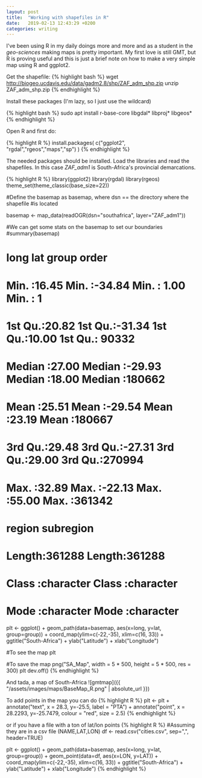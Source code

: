 ```yaml
---
layout: post
title:  "Working with shapefiles in R"
date:   2019-02-13 12:43:29 +0200
categories: writing  
---
```


I've been using R in my daily doings more and more and as a student in the
*geo-sciences* making maps is pretty important. My first love is still GMT, but
R is proving useful and this is just a brief note on how to make a very simple
map using R and ggplot2.

Get the shapefile:
{% highlight bash %}
wget http://biogeo.ucdavis.edu/data/gadm2.8/shp/ZAF_adm_shp.zip
unzip ZAF_adm_shp.zip
{% endhighlight %}

Install these packages (I'm lazy, so I just use the wildcard)

{% highlight bash %}
sudo apt install r-base-core libgdal\* libproj\* libgeos\* 
{% endhighlight %}

Open R and first do:

{% highlight R %}
install.packages(
c("ggplot2", "rgdal","rgeos","maps","sp")
)
{% endhighlight %}

The needed packages should be installed. Load the libraries and read the
shapefiles. In this case *ZAF_adm1* is South-Africa's provincial demarcations.

{% highlight R %}
library(ggplot2)
library(rgdal)
library(rgeos)
theme_set(theme_classic(base_size=22))

#Define the basemap as basemap, where dsn == the directory where the shapefile
#is located

basemap <- map_data(readOGR(dsn="southafrica", layer="ZAF_adm1"))

#We can get some stats on the basemap to set our boundaries
#summary(basemap)
#      long            lat             group           order       
# Min.   :16.45   Min.   :-34.84   Min.   : 1.00   Min.   :     1  
# 1st Qu.:20.82   1st Qu.:-31.34   1st Qu.:10.00   1st Qu.: 90332  
# Median :27.00   Median :-29.93   Median :18.00   Median :180662  
# Mean   :25.51   Mean   :-29.54   Mean   :23.19   Mean   :180667  
# 3rd Qu.:29.48   3rd Qu.:-27.31   3rd Qu.:29.00   3rd Qu.:270994  
# Max.   :32.89   Max.   :-22.13   Max.   :55.00   Max.   :361342  
#    region           subregion        
# Length:361288      Length:361288     
# Class :character   Class :character  
# Mode  :character   Mode  :character  

plt <- ggplot() +
geom_path(data=basemap, aes(x=long, y=lat, group=group)) +
coord_map(ylim=c(-22,-35), xlim=c(16, 33)) +
ggtitle("South-Africa") +
ylab("Latitude") + xlab("Longitude")

#To see the map
plt

#To save the map
png("SA_Map", width = 5 * 500, height = 5 * 500, res = 300)
plt
dev.off()
{% endhighlight %}

And tada, a map of South-Africa
![gmtmap]({{ "/assets/images/maps/BaseMap_R.png" | absolute_url }})

To add points in the map you can do
{% highlight R %}
plt <- plt +
annotate("text", x = 28.3, y=-25.5, label = "PTA") +
annotate("point", x = 28.2293, y=-25.7479, colour = "red", size = 2.5)
{% endhighlight %}

or if you have a file with a ton of lat/lon points
{% highlight R %}
#Assuming they are in a csv file (NAME,LAT,LON)
df <- read.csv("cities.csv", sep=",", header=TRUE)

plt <- ggplot() +
geom_path(data=basemap, aes(x=long, y=lat, group=group)) +
geom_point(data=df, aes(x=LON, y=LAT)) +
coord_map(ylim=c(-22,-35), xlim=c(16, 33)) +
ggtitle("South-Africa") +
ylab("Latitude") + xlab("Longitude")
{% endhighlight %}
